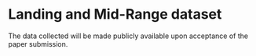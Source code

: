 # Landing and Mid-Range dataset

The data collected will be made publicly available upon acceptance of the paper submission.
